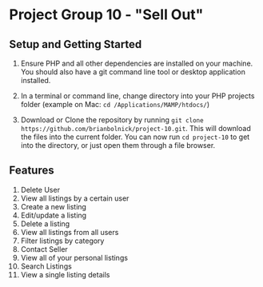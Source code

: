 # Project Group 10 - "Sell Out"

## Setup and Getting Started
1. Ensure PHP and all other dependencies are installed on your machine. You should also have a git command line tool or desktop application installed.

2. In a terminal or command line, change directory into your PHP projects folder (example on Mac: `cd /Applications/MAMP/htdocs/`)

3. Download or Clone the repository by running `git clone https://github.com/brianbolnick/project-10.git`. This will download the files into the current folder. You can now run `cd project-10` to get into the directory, or just open them through a file browser. 


## Features 
1. Delete User
2. View all listings by a certain user
3. Create a new listing
4. Edit/update a listing
5. Delete a listing 
6. View all listings from all users
7. Filter listings by category 
8. Contact Seller
9. View all of your personal listings
10. Search Listings 
11. View a single listing details 
